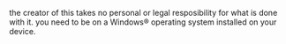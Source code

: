 the creator of this takes no personal or legal resposibility for what is done with it. 
you need to be on a Windows® operating system installed on your device.  